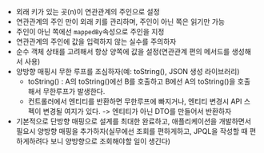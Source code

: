 - 외래 키가 있는 곳(n)이 연관관계의 주인으로 설정
- 연관관계의 주인 만이 외래 키를 관리하며, 주인이 아닌 쪽은 읽기만 가능
- 주인이 아닌 쪽에선 `mappedBy`속성으로 주인을 지정
- 연관관계의 주인에 값을 입력하지 않는 실수를 주의하자
- 순수 객체 상태를 고려해서 항상 양쪽에 값을 설정(연관관계 편의 메서드를 생성해서 사용)
- 양방향 매핑시 무한 루프를 조심하자(예: toString(), JSON 생성 라이브러리)
    - toString() : A의 toString()에선 B를 호출하고 B에선 A의 toString()을 호출해서 무한루프가 발생한다.
    - 컨트롤러에서 엔티티를 반환하면 무한루프에 빠지거나, 엔티티 변경시 API 스펙이 변경될 여지가 있다. -> 엔티티가 아닌 DTO를 만들어서 반환하자
- 기본적으로 단방향 매핑으로 설계를 최대한 완료하고, 애플리케이션을 개발하면서 필요시 양방향 매핑을 추가하자(실무에선 조회를 편하게하고, JPQL을 작성할 때 편하게하려다 보니 양방향으로 조회해야할 일이 생긴다)
